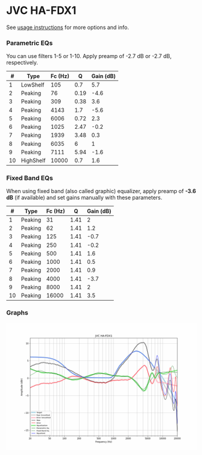# JVC HA-FDX1
See [usage instructions](https://github.com/jaakkopasanen/AutoEq#usage) for more options and info.

### Parametric EQs
You can use filters 1-5 or 1-10. Apply preamp of -2.7 dB or -2.7 dB, respectively.

|   # | Type      |   Fc (Hz) |    Q |   Gain (dB) |
|-----|-----------|-----------|------|-------------|
|   1 | LowShelf  |       105 | 0.7  |         5.7 |
|   2 | Peaking   |        76 | 0.19 |        -4.6 |
|   3 | Peaking   |       309 | 0.38 |         3.6 |
|   4 | Peaking   |      4143 | 1.7  |        -5.6 |
|   5 | Peaking   |      6006 | 0.72 |         2.3 |
|   6 | Peaking   |      1025 | 2.47 |        -0.2 |
|   7 | Peaking   |      1939 | 3.48 |         0.3 |
|   8 | Peaking   |      6035 | 6    |         1   |
|   9 | Peaking   |      7111 | 5.94 |        -1.6 |
|  10 | HighShelf |     10000 | 0.7  |         1.6 |

### Fixed Band EQs
When using fixed band (also called graphic) equalizer, apply preamp of **-3.6 dB** (if available) and set gains manually with these parameters.

|   # | Type    |   Fc (Hz) |    Q |   Gain (dB) |
|-----|---------|-----------|------|-------------|
|   1 | Peaking |        31 | 1.41 |         2   |
|   2 | Peaking |        62 | 1.41 |         1.2 |
|   3 | Peaking |       125 | 1.41 |        -0.7 |
|   4 | Peaking |       250 | 1.41 |        -0.2 |
|   5 | Peaking |       500 | 1.41 |         1.6 |
|   6 | Peaking |      1000 | 1.41 |         0.5 |
|   7 | Peaking |      2000 | 1.41 |         0.9 |
|   8 | Peaking |      4000 | 1.41 |        -3.7 |
|   9 | Peaking |      8000 | 1.41 |         2   |
|  10 | Peaking |     16000 | 1.41 |         3.5 |

### Graphs
![](./JVC%20HA-FDX1.png)
